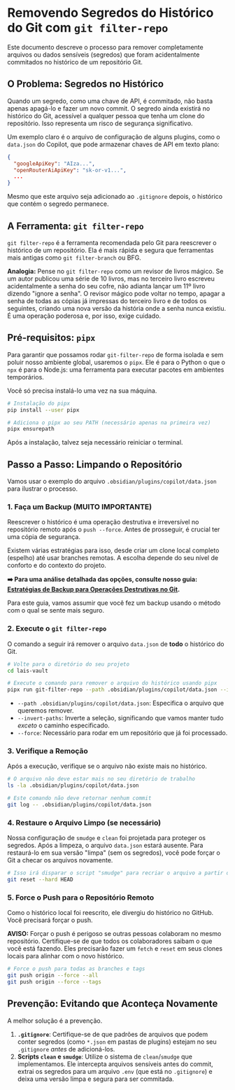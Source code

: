 # Removendo Segredos do Histórico do Git com `git filter-repo`

Este documento descreve o processo para remover completamente arquivos ou dados sensíveis (segredos) que foram acidentalmente commitados no histórico de um repositório Git.

## O Problema: Segredos no Histórico

Quando um segredo, como uma chave de API, é commitado, não basta apenas apagá-lo e fazer um novo commit. O segredo ainda existirá no histórico do Git, acessível a qualquer pessoa que tenha um clone do repositório. Isso representa um risco de segurança significativo.

Um exemplo claro é o arquivo de configuração de alguns plugins, como o `data.json` do Copilot, que pode armazenar chaves de API em texto plano:

```json
{
  "googleApiKey": "AIza...",
  "openRouterAiApiKey": "sk-or-v1...",
  ...
}
```

Mesmo que este arquivo seja adicionado ao `.gitignore` depois, o histórico que contém o segredo permanece.

## A Ferramenta: `git filter-repo`

`git filter-repo` é a ferramenta recomendada pelo Git para reescrever o histórico de um repositório. Ela é mais rápida e segura que ferramentas mais antigas como `git filter-branch` ou BFG.

**Analogia:** Pense no `git filter-repo` como um revisor de livros mágico. Se um autor publicou uma série de 10 livros, mas no terceiro livro escreveu acidentalmente a senha do seu cofre, não adianta lançar um 11º livro dizendo "ignore a senha". O revisor mágico pode voltar no tempo, apagar a senha de todas as cópias já impressas do terceiro livro e de todos os seguintes, criando uma nova versão da história onde a senha nunca existiu. É uma operação poderosa e, por isso, exige cuidado.

## Pré-requisitos: `pipx`

Para garantir que possamos rodar `git-filter-repo` de forma isolada e sem poluir nosso ambiente global, usaremos o `pipx`. Ele é para o Python o que o `npx` é para o Node.js: uma ferramenta para executar pacotes em ambientes temporários.

Você só precisa instalá-lo uma vez na sua máquina.

```bash
# Instalação do pipx
pip install --user pipx

# Adiciona o pipx ao seu PATH (necessário apenas na primeira vez)
pipx ensurepath
```

Após a instalação, talvez seja necessário reiniciar o terminal.

## Passo a Passo: Limpando o Repositório

Vamos usar o exemplo do arquivo `.obsidian/plugins/copilot/data.json` para ilustrar o processo.

### 1. Faça um Backup (MUITO IMPORTANTE)

Reescrever o histórico é uma operação destrutiva e irreversível no repositório remoto após o `push --force`. Antes de prosseguir, é crucial ter uma cópia de segurança.

Existem várias estratégias para isso, desde criar um clone local completo (espelho) até usar branches remotas. A escolha depende do seu nível de conforto e do contexto do projeto.

**➡️ Para uma análise detalhada das opções, consulte nosso guia: [Estratégias de Backup para Operações Destrutivas no Git](./estrategias-de-backup-git.md).**

Para este guia, vamos assumir que você fez um backup usando o método com o qual se sente mais seguro.

### 2. Execute o `git filter-repo`

O comando a seguir irá remover o arquivo `data.json` de **todo** o histórico do Git.

```bash
# Volte para o diretório do seu projeto
cd lais-vault

# Execute o comando para remover o arquivo do histórico usando pipx
pipx run git-filter-repo --path .obsidian/plugins/copilot/data.json --invert-paths --force
```

- `--path .obsidian/plugins/copilot/data.json`: Especifica o arquivo que queremos remover.
- `--invert-paths`: Inverte a seleção, significando que vamos manter tudo *exceto* o caminho especificado.
- `--force`: Necessário para rodar em um repositório que já foi processado.

### 3. Verifique a Remoção

Após a execução, verifique se o arquivo não existe mais no histórico.

```bash
# O arquivo não deve estar mais no seu diretório de trabalho
ls -la .obsidian/plugins/copilot/data.json

# Este comando não deve retornar nenhum commit
git log -- .obsidian/plugins/copilot/data.json
```

### 4. Restaure o Arquivo Limpo (se necessário)

Nossa configuração de `smudge` e `clean` foi projetada para proteger os segredos. Após a limpeza, o arquivo `data.json` estará ausente. Para restaurá-lo em sua versão "limpa" (sem os segredos), você pode forçar o Git a checar os arquivos novamente.

```bash
# Isso irá disparar o script "smudge" para recriar o arquivo a partir do .env
git reset --hard HEAD
```

### 5. Force o Push para o Repositório Remoto

Como o histórico local foi reescrito, ele divergiu do histórico no GitHub. Você precisará forçar o push.

**AVISO:** Forçar o push é perigoso se outras pessoas colaboram no mesmo repositório. Certifique-se de que todos os colaboradores saibam o que você está fazendo. Eles precisarão fazer um `fetch` e `reset` em seus clones locais para alinhar com o novo histórico.

```bash
# Force o push para todas as branches e tags
git push origin --force --all
git push origin --force --tags
```

## Prevenção: Evitando que Aconteça Novamente

A melhor solução é a prevenção.
1.  **`.gitignore`**: Certifique-se de que padrões de arquivos que podem conter segredos (como `*.json` em pastas de plugins) estejam no seu `.gitignore` *antes* de adicioná-los.
2.  **Scripts `clean` e `smudge`**: Utilize o sistema de `clean`/`smudge` que implementamos. Ele intercepta arquivos sensíveis antes do commit, extrai os segredos para um arquivo `.env` (que está no `.gitignore`) e deixa uma versão limpa e segura para ser commitada.
